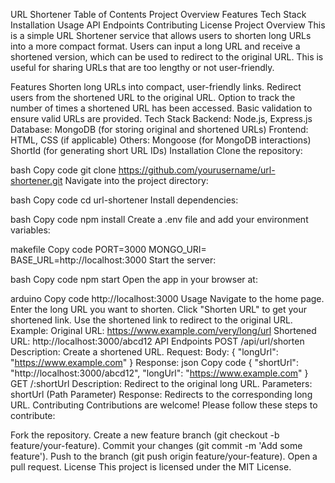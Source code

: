 URL Shortener
Table of Contents
Project Overview
Features
Tech Stack
Installation
Usage
API Endpoints
Contributing
License
Project Overview
This is a simple URL Shortener service that allows users to shorten long URLs into a more compact format. Users can input a long URL and receive a shortened version, which can be used to redirect to the original URL. This is useful for sharing URLs that are too lengthy or not user-friendly.

Features
Shorten long URLs into compact, user-friendly links.
Redirect users from the shortened URL to the original URL.
Option to track the number of times a shortened URL has been accessed.
Basic validation to ensure valid URLs are provided.
Tech Stack
Backend: Node.js, Express.js
Database: MongoDB (for storing original and shortened URLs)
Frontend: HTML, CSS (if applicable)
Others:
Mongoose (for MongoDB interactions)
ShortId (for generating short URL IDs)
Installation
Clone the repository:

bash
Copy code
git clone https://github.com/yourusername/url-shortener.git
Navigate into the project directory:

bash
Copy code
cd url-shortener
Install dependencies:

bash
Copy code
npm install
Create a .env file and add your environment variables:

makefile
Copy code
PORT=3000
MONGO_URI=<your-mongodb-connection-string>
BASE_URL=http://localhost:3000
Start the server:

bash
Copy code
npm start
Open the app in your browser at:

arduino
Copy code
http://localhost:3000
Usage
Navigate to the home page.
Enter the long URL you want to shorten.
Click "Shorten URL" to get your shortened link.
Use the shortened link to redirect to the original URL.
Example:
Original URL: https://www.example.com/very/long/url
Shortened URL: http://localhost:3000/abcd12
API Endpoints
POST /api/url/shorten
Description: Create a shortened URL.
Request:
Body: { "longUrl": "https://www.example.com" }
Response:
json
Copy code
{
  "shortUrl": "http://localhost:3000/abcd12",
  "longUrl": "https://www.example.com"
}
GET /:shortUrl
Description: Redirect to the original long URL.
Parameters: shortUrl (Path Parameter)
Response: Redirects to the corresponding long URL.
Contributing
Contributions are welcome! Please follow these steps to contribute:

Fork the repository.
Create a new feature branch (git checkout -b feature/your-feature).
Commit your changes (git commit -m 'Add some feature').
Push to the branch (git push origin feature/your-feature).
Open a pull request.
License
This project is licensed under the MIT License.

